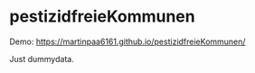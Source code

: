 # pestizidfreieKommunen

Demo: https://martinpaa6161.github.io/pestizidfreieKommunen/

Just  dummydata.
